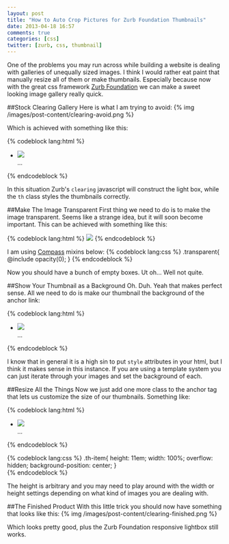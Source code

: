 ```yaml
---
layout: post
title: "How to Auto Crop Pictures for Zurb Foundation Thumbnails"
date: 2013-04-18 16:57
comments: true
categories: [css]
twitter: [zurb, css, thumbnail]
---
```

One of the problems you may run across while building a website is dealing with galleries of unequally sized images. I think I would rather eat paint that manually resize all of them or make thumbnails. Especially because now with the great css framework [Zurb Foundation](http://foundation.zurb.com/) we can make a sweet looking image gallery really quick.

##Stock Clearing Gallery
Here is what I am trying to avoid:
{% img /images/post-content/clearing-avoid.png %}

Which is achieved with something like this:

{% codeblock lang:html %}
<ul class="large-block-grid-4 clearing-thumbs" data-clearing>
    <li>
      <a class="th" href="/image.jpg">
          <img src="/image.jpg" />
      </a>
    </li>
...
</ul>
{% endcodeblock %}

In this situation Zurb's `clearing` javascript will construct the light box, while the `th` class styles the thumbnails correctly. 

##Make The Image Transparent
First thing we need to do is to make the image transparent. Seems like a strange idea, but it will soon become important. This can be achieved with something like this:

{% codeblock lang:html %}
<img class="transparent" src="/image.jpg" />
{% endcodeblock %}

I am using [Compass](http://compass-style.org/) mixins below:
{% codeblock lang:css %}
.transparent{
    @include opacity(0);
}
{% endcodeblock %}

Now you should have a bunch of empty boxes. Ut oh… Well not quite.

##Show Your Thumbnail as a Background
Oh. Duh. Yeah that makes perfect sense. All we need to do is make our thumbnail the background of the anchor link:

{% codeblock lang:html %}
<ul class="large-block-grid-4 clearing-thumbs" data-clearing>
    <li>
      <a class="th" href="/image.jpg" style="background-image: url(/image.jpg);">
          <img src="/image.jpg" />
      </a>
    </li>
...
</ul>
{% endcodeblock %}

I know that in general it is a high sin to put `style` attributes in your html, but I think it makes sense in this instance. If you are using a template system you can just iterate through your images and set the background of each.

##Resize All the Things
Now we just add one more class to the anchor tag that lets us customize the size of our thumbnails. Something like:

{% codeblock lang:html %}
<ul class="large-block-grid-4 clearing-thumbs" data-clearing>
    <li>
      <a class="th th-item" href="/image.jpg" style="background-image: url(/image.jpg);">
          <img src="/image.jpg" />
      </a>
    </li>
...
</ul>
{% endcodeblock %}

{% codeblock lang:css %}
.th-item{
    height: 11em;
    width: 100%;
    overflow: hidden;
    background-position: center;
}    
{% endcodeblock %}

The height is arbitrary and you may need to play around with the width or height settings depending on what kind of images you are dealing with.

##The Finished Product
With this little trick you should now have something that looks like this:
{% img /images/post-content/clearing-finished.png %}

Which looks pretty good, plus the Zurb Foundation responsive lightbox still works. 
